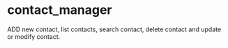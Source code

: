 # contact_manager
ADD new contact, list contacts, search contact, delete contact and update or modify contact.
